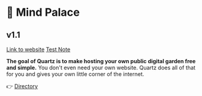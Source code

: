 # 🌱 Mind Palace
## v1.1

[Link to website](https://karthisrinivasan.github.io)
[Test Note](moc/GM.md)

**The goal of Quartz is to make hosting your own public digital garden free and simple.** You don't even need your own website. Quartz does all of that for you and gives your own little corner of the internet.

👉  [Directory](moc/directory.md)
